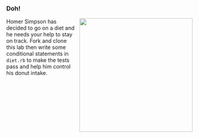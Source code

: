 ### Doh!
<img src="https://s3.amazonaws.com/after-school-assets/homer.gif" width="300px" align="right" hspace="10"> Homer Simpson has decided to go on a diet and he needs your help to stay on track. Fork and clone this lab then write some conditional statements in `diet.rb` to make the tests pass and help him control his donut intake. 